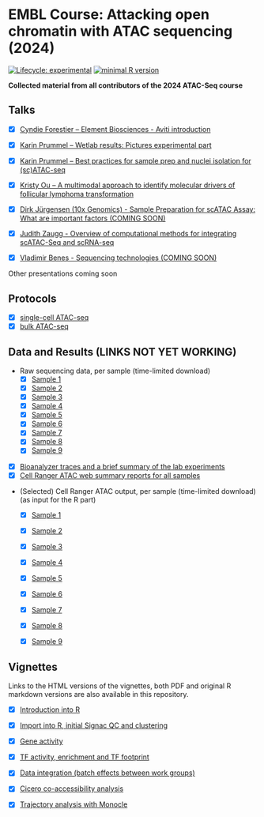 # EMBL Course: Attacking open chromatin with ATAC sequencing (2024)

[![Lifecycle: experimental](https://img.shields.io/badge/lifecycle-experimental-orange.svg)](https://www.tidyverse.org/lifecycle/#experimental) [![minimal R version](https://img.shields.io/badge/R%3E-4.3.3-6666ff.svg)](https://cran.r-project.org/)

**Collected material from all contributors of the 2024 ATAC-Seq course**

## Talks

-   [x] [Cyndie Forestier – Element Biosciences - Aviti introduction](presentations/ElementBiosciences_Aviti_Introduction.pdf)
-   [x] [Karin Prummel – Wetlab results: Pictures experimental part](presentations/20240408_wetlab-results.pdf)
-   [x] [Karin Prummel – Best practices for sample prep and nuclei isolation for (sc)ATAC-seq](presentations/20240408_presentation_sample-prep_nuclei-isolation_fixation.pdf)
-   [x] [Kristy Ou – A multimodal approach to identify molecular drivers of follicular lymphoma transformation](presentations/epigenetic_changes_tFL_kou.pdf)
-   [x] [Dirk Jürgensen (10x Genomics) - Sample Preparation for scATAC Assay: What are important factors (COMING SOON)](presentations/)
-   [x] [Judith Zaugg - Overview of computational methods for integrating scATAC-Seq and scRNA-seq](presentations/2024-04-08_ATAC-seq_Lecture_Judith.pdf)
-   [x] [Vladimir Benes - Sequencing technologies (COMING SOON)](presentations/)



Other presentations coming soon

## Protocols

-   [x] [single-cell ATAC-seq](protocols/Single%20Cell%20ATAC-seq%20Protocol)
-   [x] [bulk ATAC-seq](protocols/Bulk%20ATAC-seq%20protocol_not_covered_in%20the_course)

## Data and Results (LINKS NOT YET WORKING)

-   Raw sequencing data, per sample (time-limited download)
    -   [x] [Sample 1](https://www.embl.de/download/zaugg/atac2024/raw/lane1g1.tar)
    -   [x] [Sample 2](https://www.embl.de/download/zaugg/atac2024/raw/lane1g2.tar)
    -   [x] [Sample 3](https://www.embl.de/download/zaugg/atac2024/raw/lane1g3.tar)
    -   [x] [Sample 4](https://www.embl.de/download/zaugg/atac2024/raw/lane1g4.tar)
    -   [x] [Sample 5](https://www.embl.de/download/zaugg/atac2024/raw/lane1g5.tar)
    -   [x] [Sample 6](https://www.embl.de/download/zaugg/atac2024/raw/lane1g6.tar)
    -   [x] [Sample 7](https://www.embl.de/download/zaugg/atac2022/raw/lane1g7.tar)
    -   [x] [Sample 8](https://www.embl.de/download/zaugg/atac2024/raw/lane1g8.tar)
    -   [x] [Sample 9](https://www.embl.de/download/zaugg/atac2024/raw/lane1g9.tar)
-   [x] [Bioanalyzer traces and a brief summary of the lab experiments](results/Bioanalyzer)
-   [x] [Cell Ranger ATAC web summary reports for all samples](results/cellranger)
-   (Selected) Cell Ranger ATAC output, per sample (time-limited download) (as input for the R part)
    -   [x] [Sample 1](https://www.embl.de/download/zaugg/atac2024/cellranger/sample1.tar)
    -   [x] [Sample 2](https://www.embl.de/download/zaugg/atac2024/cellranger/sample2.tar)
    -   [x] [Sample 3](https://www.embl.de/download/zaugg/atac2024/cellranger/sample3.tar)
    -   [x] [Sample 4](https://www.embl.de/download/zaugg/atac2024/cellranger/sample4.tar)
    -   [x] [Sample 5](https://www.embl.de/download/zaugg/atac2024/cellranger/sample5.tar)
    -   [x] [Sample 6](https://www.embl.de/download/zaugg/atac2024/cellranger/sample6.tar)
    -   [x] [Sample 7](https://www.embl.de/download/zaugg/atac2024/cellranger/sample7.tar)
    -   [x] [Sample 8](https://www.embl.de/download/zaugg/atac2024/cellranger/sample8.tar)
    -   [x] [Sample 9](https://www.embl.de/download/zaugg/atac2024/cellranger/sample9.tar)
    

## Vignettes

Links to the HTML versions of the vignettes, both PDF and original R markdown versions are also available in this repository.

-   [x] [Introduction into R](vignettes/0.IntroR.html)
-   [x] [Import into R, initial Signac QC and clustering](vignettes/1.import_QC.html)
-   [x] [Gene activity](vignettes/2a.GeneActivity.html)
-   [x] [TF activity, enrichment and TF footprint](vignettes/2b.TFanalysis.html)
-   [x] [Data integration (batch effects between work groups)](vignettes/2c.DataIntegration.html)
-   [x] [Cicero co-accessibility analysis](vignettes/2d.Cicero.html)
-   [x] [Trajectory analysis with Monocle](vignettes/3a.Monocle.html)

